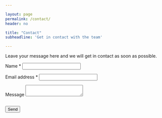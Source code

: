 ```yaml
---

layout: page
permalink: /contact/
header: no

title: "Contact"
subheadline: 'Get in contact with the team'

---
```


Leave your message here and we will get in contact as soon as possible.

<form
  name="ContactFrom"
  method="POST"
  id="contact-form"
  class="contact-form"
  data-netlify="true"
  action="/contact/thanks/"
>
  <input type="hidden" name="subject" value="Muscle atlas contact" />
  <p class="form-row">
    <label id="contact-form-name-label" for="contact-form-name" class="form-label">Name &ast;</label>
    <input type="text" name="name" id="contact-form-name" aria-labelledby="contact-form-name-label" class="form-input"/>
  </p>
  <p class="form-row">
    <label id="contact-form-email-label" for="contact-form-email" class="form-label">Email address &ast;</label>
    <input type="email" name="email" id="contact-form-email" aria-labelledby="contact-form-email-label" class="form-input" required/>
  </p>
  <p class="form-row">
    <label id="contact-form-message-label" for="contact-form-message" class="form-label">Message</label>
    <textarea name="message" id="contact-form-message" aria-labelledby="contact-form-message-label" class="form-textarea" rows="2" required></textarea>
  </p>
  <p class="form-row"><div data-netlify-recaptcha="true" class="form-row"></div></p>
  <p class="hidden" style="visibility: hidden; height: 0;">
    <label id="contact-form-bot-label">Don't fill this out if you're human: <input name="" aria-labelledby="contact-form-bot-label" /></label>
  </p>
  <p class="form-row form-submit">
    <button type="submit" class="button">Send</button>
  </p>
</form
